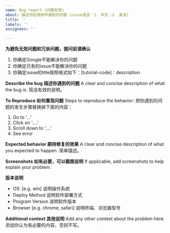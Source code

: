 ```yaml
---
name: Bug report (问题反馈)
about: 描述你在使用中遇到的问题（issue语言：1. 中文；2. 英文）
title: ''
labels: ''
assignees: ''

---
```


**为避免无效问题和冗余问题，提问前请确认**
1. 你确定Google不能解决你的问题
2. 你确定已有的issue不能解决你的问题
3. 你确定issue的title按照格式如下：[tutorial-code]：description

**Describe the bug 描述你遇到的问题**
A clear and concise description of what the bug is.  简洁有效的说明。

**To Reproduce 如何重现问题**
Steps to reproduce the behavior:  把你遇到的问题的发生步骤替换掉下面的内容：
1. Go to '...'
2. Click on '....'
3. Scroll down to '....'
4. See error

**Expected behavior  期待修复的效果**
A clear and concise description of what you expected to happen. 简单描述。

**Screenshots 如有必要，可以截图说明**
If applicable, add screenshots to help explain your problem.

**版本说明**
 - OS: [e.g. win]  说明操作系统
 - Deploy Method 说明软件部署方式
 - Program Version 说明软件版本
 - Browser [e.g. chrome, safari]  说明终端、浏览器型号

**Additional context 其他说明**
Add any other context about the problem here. 添加你认为有必要的内容，否则不写。

